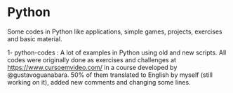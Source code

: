 # Python
Some codes in Python like applications, simple games, projects, exercises and basic material.

1- python-codes : A lot of examples in Python using old and new scripts. All codes were originally done as exercises and challenges at https://www.cursoemvideo.com/ in a course developed by @gustavoguanabara. 50% of them translated to English by myself (still working on it), added new comments and changing some lines.
